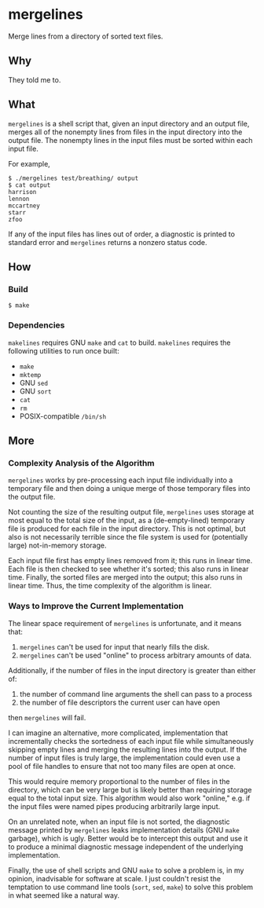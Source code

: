 mergelines
==========
Merge lines from a directory of sorted text files.

Why
---
They told me to.

What
----
`mergelines` is a shell script that, given an input directory and an output
file, merges all of the nonempty lines from files in the input directory into
the output file.  The nonempty lines in the input files must be sorted within
each input file.

For example,
```console
$ ./mergelines test/breathing/ output
$ cat output
harrison
lennon
mccartney
starr
zfoo
```

If any of the input files has lines out of order, a diagnostic is printed to
standard error and `mergelines` returns a nonzero status code.

How
---
### Build
```console
$ make
```

### Dependencies
`makelines` requires GNU `make` and `cat` to build.  `makelines` requires the
following utilities to run once built:

- `make`
- `mktemp`
- GNU `sed`
- GNU `sort`
- `cat`
- `rm`
- POSIX-compatible `/bin/sh`

More
----
### Complexity Analysis of the Algorithm
`mergelines` works by pre-processing each input file individually into a
temporary file and then doing a unique merge of those temporary files into
the output file.

Not counting the size of the resulting output file, `mergelines` uses storage
at most equal to the total size of the input, as a (de-empty-lined)
temporary file is produced for each file in the input directory.  This is not
optimal, but also is not necessarily terrible since the file system is used
for (potentially large) not-in-memory storage.

Each input file first has empty lines removed from it; this runs in linear
time.  Each file is then checked to see whether it's sorted; this also runs in
linear time.  Finally, the sorted files are merged into the output; this also
runs in linear time.  Thus, the time complexity of the algorithm is linear.

### Ways to Improve the Current Implementation
The linear space requirement of `mergelines` is unfortunate, and it means that:

1. `mergelines` can't be used for input that nearly fills the disk.
2. `mergelines` can't be used "online" to process arbitrary amounts of data.

Additionally, if the number of files in the input directory is greater than
either of:

1. the number of command line arguments the shell can pass to a process
2. the number of file descriptors the current user can have open

then `mergelines` will fail.

I can imagine an alternative, more complicated, implementation that
incrementally checks the sortedness of each input file while simultaneously
skipping empty lines and merging the resulting lines into the output.  If the
number of input files is truly large, the implementation could even use a pool
of file handles to ensure that not too many files are open at once.

This would require memory proportional to the number of files in the
directory, which can be very large but is likely better than requiring
storage equal to the total input size.  This algorithm would also work
"online," e.g. if the input files were named pipes producing arbitrarily large
input.

On an unrelated note, when an input file is not sorted, the diagnostic message
printed by `mergelines` leaks implementation details (GNU `make` garbage),
which is ugly.  Better would be to intercept this output and use it to
produce a minimal diagnostic message independent of the underlying
implementation.

Finally, the use of shell scripts and GNU `make` to solve a problem is, in my
opinion, inadvisable for software at scale.  I just couldn't resist the
temptation to use command line tools (`sort`, `sed`, `make`) to solve this
problem in what seemed like a natural way.